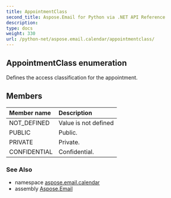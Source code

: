 ```yaml
---
title: AppointmentClass
second_title: Aspose.Email for Python via .NET API Reference
description: 
type: docs
weight: 330
url: /python-net/aspose.email.calendar/appointmentclass/
---
```


## AppointmentClass enumeration

Defines the access classification for the appointment.

## Members
| Member name | Description |
| :- | :- |
|NOT_DEFINED|Value is not defined|
|PUBLIC|Public.|
|PRIVATE|Private.|
|CONFIDENTIAL|Confidential.|

### See Also

* namespace [aspose.email.calendar](/email/python-net/aspose.email.calendar/)
* assembly [Aspose.Email](/email/python-net/)

